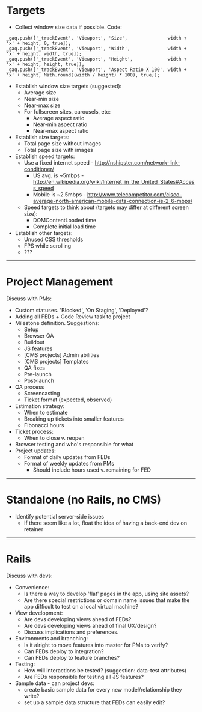 # Targets

* Collect window size data if possible. Code:

```
_gaq.push(['_trackEvent', 'Viewport', 'Size',               width + 'x' + height, 0, true]);
_gaq.push(['_trackEvent', 'Viewport', 'Width',              width + 'x' + height, width, true]);
_gaq.push(['_trackEvent', 'Viewport', 'Height',             width + 'x' + height, height, true]);
_gaq.push(['_trackEvent', 'Viewport', 'Aspect Ratio X 100', width + 'x' + height, Math.round((width / height) * 100), true]);
```

* Establish window size targets (suggested):
  * Average size
  * Near-min size
  * Near-max size
  * For fullscreen sites, carousels, etc:
    * Average aspect ratio
    * Near-min aspect ratio
    * Near-max aspect ratio
* Establish size targets:
  * Total page size without images
  * Total page size with images
* Establish speed targets:
  * Use a fixed internet speed - http://nshipster.com/network-link-conditioner/
    * US avg. is ~5mbps - http://en.wikipedia.org/wiki/Internet_in_the_United_States#Access_speed
    * Mobile is ~2.5mbps - http://www.telecompetitor.com/cisco-average-north-american-mobile-data-connection-is-2-6-mbps/
  * Speed targets to think about (targets may differ at different screen size):
    * DOMContentLoaded time
    * Complete initial load time
* Establish other targets:
  * Unused CSS thresholds
  * FPS while scrolling
  * ???

<hr>

# Project Management

Discuss with PMs:

* Custom statuses. 'Blocked', 'On Staging', 'Deployed'?
* Adding all FEDs + Code Review task to project
* Milestone definition. Suggestions:
  * Setup
  * Browser QA
  * Buildout
  * JS features
  * [CMS projects] Admin abilities
  * [CMS projects] Templates
  * QA fixes
  * Pre-launch
  * Post-launch
* QA process
  * Screencasting
  * Ticket format (expected, observed)
* Estimation strategy:
  * When to estimate
  * Breaking up tickets into smaller features
  * Fibonacci hours
* Ticket process:
  * When to close v. reopen
* Browser testing and who's responsible for what
* Project updates:
  * Format of daily updates from FEDs
  * Format of weekly updates from PMs
    * Should include hours used v. remaining for FED

<hr>

# Standalone (no Rails, no CMS)

* Identify potential server-side issues
  * If there seem like a lot, float the idea of having a back-end dev on retainer

<hr>

# Rails

Discuss with devs:

* Convenience:
  * Is there a way to develop 'flat' pages in the app, using site assets?
  * Are there special restrictions or domain name issues that make the app difficult to test on a local virtual machine?
* View development:
  * Are devs developing views ahead of FEDs?
  * Are devs developing views ahead of final UX/design?
  * Discuss implications and preferences.
* Environments and branching:
  * Is it alright to move features into master for PMs to verify?
  * Can FEDs deploy to integration?
  * Can FEDs deploy to feature branches?
* Testing:
  * How will interactions be tested? (suggestion: data-test attributes)
  * Are FEDs responsible for testing all JS features?
* Sample data - can project devs:
  * create basic sample data for every new model/relationship they write?
  * set up a sample data structure that FEDs can easily edit?
